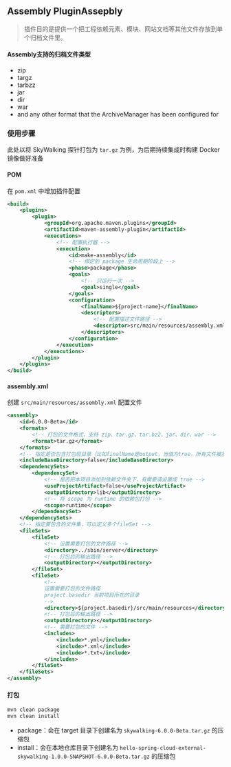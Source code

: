 ## Assembly PluginAssepbly
> 插件目的是提供一个把工程依赖元素、模块、网站文档等其他文件存放到单个归档文件里。

#### Assembly支持的归档文件类型
* zip 
* targz 
* tarbzz 
* jar 
* dir 
* war
* and any other format that the ArchiveManager has been configured for

### 使用步骤
此处以将 SkyWalking 探针打包为 `tar.gz` 为例，为后期持续集成时构建 Docker 镜像做好准备

#### POM
在 `pom.xml` 中增加插件配置
```xml
<build>
    <plugins>
        <plugin>
            <groupId>org.apache.maven.plugins</groupId>
            <artifactId>maven-assembly-plugin</artifactId>
            <executions>
                <!-- 配置执行器 -->
                <execution>
                    <id>make-assembly</id>
                    <!-- 绑定到 package 生命周期阶段上 -->
                    <phase>package</phase>
                    <goals>
                        <!-- 只运行一次 -->
                        <goal>single</goal>
                    </goals>
                    <configuration>
                        <finalName>${project-name}</finalName>
                        <descriptors>
                            <!-- 配置描述文件路径 -->
                            <descriptor>src/main/resources/assembly.xml</descriptor>
                        </descriptors>
                    </configuration>
                </execution>
            </executions>
        </plugin>
    </plugins>
</build>
```

#### assembly.xml
创建 `src/main/resources/assembly.xml` 配置文件
```xml
<assembly>
    <id>6.0.0-Beta</id>
    <formats>
        <!-- 打包的文件格式，支持 zip、tar.gz、tar.bz2、jar、dir、war -->
        <format>tar.gz</format>
    </formats>
    <!-- 指定是否包含打包层目录（比如finalName是output，当值为true，所有文件被放在output目录下，否则直接放在包的根目录下） -->
    <includeBaseDirectory>false</includeBaseDirectory>
    <dependencySets>
        <dependencySet>
            <!-- 是否把本项目添加到依赖文件夹下，有需要请设置成 true -->
            <useProjectArtifact>false</useProjectArtifact>
            <outputDirectory>lib</outputDirectory>
            <!-- 将 scope 为 runtime 的依赖包打包 -->
            <scope>runtime</scope>
        </dependencySet>
    </dependencySets>
    <!-- 指定要包含的文件集，可以定义多个fileSet -->
    <fileSets>
        <fileSet>
            <!-- 设置需要打包的文件路径 -->
            <directory>../sbin/server</directory>
            <!-- 打包后的输出路径 -->
            <outputDirectory></outputDirectory>
        </fileSet>
        <fileSet>
            <!-- 
            设置需要打包的文件路径 
            project.basedir	当前项目所在的目录
            -->
            <directory>${project.basedir}/src/main/resources</directory>
            <!-- 打包后的输出路径 -->
            <outputDirectory></outputDirectory>
            <!-- 需要打包的文件 -->
            <includes>
                <include>*.yml</include>
                <include>*.xml</include>
                <include>*.txt</include>
            </includes>
        </fileSet>
    </fileSets>
</assembly>
```

#### 打包
```bash
mvn clean package
mvn clean install
```
- package：会在 target 目录下创建名为 `skywalking-6.0.0-Beta.tar.gz` 的压缩包
- install：会在本地仓库目录下创建名为 `hello-spring-cloud-external-skywalking-1.0.0-SNAPSHOT-6.0.0-Beta.tar.gz` 的压缩包